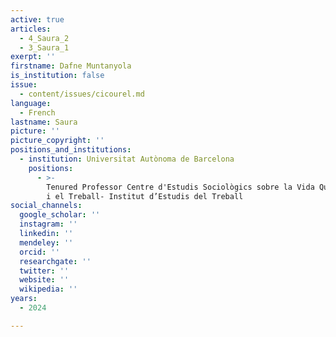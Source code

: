```yaml
---
active: true
articles:
  - 4_Saura_2
  - 3_Saura_1
exerpt: ''
firstname: Dafne Muntanyola
is_institution: false
issue:
  - content/issues/cicourel.md
language:
  - French
lastname: Saura
picture: ''
picture_copyright: ''
positions_and_institutions:
  - institution: Universitat Autònoma de Barcelona
    positions:
      - >-
        Tenured Professor Centre d'Estudis Sociològics sobre la Vida Quotidiana
        i el Treball- Institut d’Estudis del Treball
social_channels:
  google_scholar: ''
  instagram: ''
  linkedin: ''
  mendeley: ''
  orcid: ''
  researchgate: ''
  twitter: ''
  website: ''
  wikipedia: ''
years:
  - 2024

---
```

